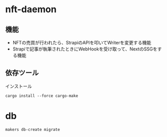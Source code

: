 # nft-daemon


## 機能
- NFTの売買が行われたら、StrapiのAPIを叩いてWriterを変更する機能
- Strapiで記事が執筆されたときにWebHookを受け取って、NextのSSGをする機能

## 依存ツール
インストール
```
cargo install --force cargo-make
```


# db

```bash
makers db-create migrate
```